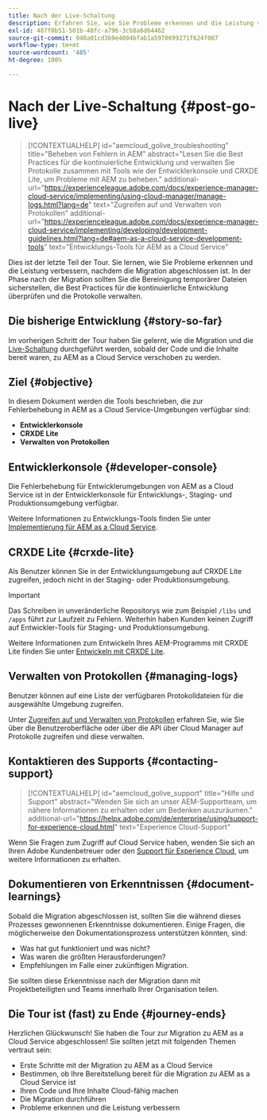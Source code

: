 ```yaml
---
title: Nach der Live-Schaltung
description: Erfahren Sie, wie Sie Probleme erkennen und die Leistung verbessern können.
exl-id: 487f0b51-501b-48fc-a796-3cb8a6d64462
source-git-commit: 940a01cd3b9e4804bfab1a5970699271f624f087
workflow-type: tm+mt
source-wordcount: '485'
ht-degree: 100%

---
```


# Nach der Live-Schaltung {#post-go-live}

>[!CONTEXTUALHELP]
>id="aemcloud_golive_troubleshooting"
>title="Beheben von Fehlern in AEM"
>abstract="Lesen Sie die Best Practices für die kontinuierliche Entwicklung und verwalten Sie Protokolle zusammen mit Tools wie der Entwicklerkonsole und CRXDE Lite, um Probleme mit AEM zu beheben."
>additional-url="https://experienceleague.adobe.com/docs/experience-manager-cloud-service/implementing/using-cloud-manager/manage-logs.html?lang=de" text="Zugreifen auf und Verwalten von Protokollen"
>additional-url="https://experienceleague.adobe.com/docs/experience-manager-cloud-service/implementing/developing/development-guidelines.html?lang=de#aem-as-a-cloud-service-development-tools" text="Entwicklungs-Tools für AEM as a Cloud Service"

Dies ist der letzte Teil der Tour. Sie lernen, wie Sie Probleme erkennen und die Leistung verbessern, nachdem die Migration abgeschlossen ist. In der Phase nach der Migration sollten Sie die Bereinigung temporärer Dateien sicherstellen, die Best Practices für die kontinuierliche Entwicklung überprüfen und die Protokolle verwalten.

## Die bisherige Entwicklung {#story-so-far}

Im vorherigen Schritt der Tour haben Sie gelernt, wie die Migration und die [Live-Schaltung](/help/journey-migration/go-live.md) durchgeführt werden, sobald der Code und die Inhalte bereit waren, zu AEM as a Cloud Service verschoben zu werden.

## Ziel {#objective}

In diesem Dokument werden die Tools beschrieben, die zur Fehlerbehebung in AEM as a Cloud Service-Umgebungen verfügbar sind:

* **Entwicklerkonsole**
* **CRXDE Lite**
* **Verwalten von Protokollen**

## Entwicklerkonsole {#developer-console}

Die Fehlerbehebung für Entwicklerumgebungen von AEM as a Cloud Service ist in der Entwicklerkonsole für Entwicklungs-, Staging- und Produktionsumgebung verfügbar.

Weitere Informationen zu Entwicklungs-Tools finden Sie unter [Implementierung für AEM as a Cloud Service](/help/implementing/developing/introduction/development-guidelines.md#aem-as-a-cloud-service-development-tools).

## CRXDE Lite {#crxde-lite}

Als Benutzer können Sie in der Entwicklungsumgebung auf CRXDE Lite zugreifen, jedoch nicht in der Staging- oder Produktionsumgebung.

>[!IMPORTANT]
>Das Schreiben in unveränderliche Repositorys wie zum Beispiel `/libs` und `/apps` führt zur Laufzeit zu Fehlern. Weiterhin haben Kunden keinen Zugriff auf Entwickler-Tools für Staging- und Produktionsumgebung.

Weitere Informationen zum Entwickeln Ihres AEM-Programms mit CRXDE Lite finden Sie unter [Entwickeln mit CRXDE Lite](/help/implementing/developing/tools/crxde.md).

## Verwalten von Protokollen {#managing-logs}

Benutzer können auf eine Liste der verfügbaren Protokolldateien für die ausgewählte Umgebung zugreifen.

Unter [Zugreifen auf und Verwalten von Protokollen](/help/implementing/cloud-manager/manage-logs.md) erfahren Sie, wie Sie über die Benutzeroberfläche oder über die API über Cloud Manager auf Protokolle zugreifen und diese verwalten.

## Kontaktieren des Supports {#contacting-support}

>[!CONTEXTUALHELP]
>id="aemcloud_golive_support"
>title="Hilfe und Support"
>abstract="Wenden Sie sich an unser AEM-Supportteam, um nähere Informationen zu erhalten oder um Bedenken auszuräumen."
>additional-url="https://helpx.adobe.com/de/enterprise/using/support-for-experience-cloud.html" text="Experience Cloud-Support"

Wenn Sie Fragen zum Zugriff auf Cloud Service haben, wenden Sie sich an Ihren Adobe Kundenbetreuer oder den [Support für Experience Cloud](https://helpx.adobe.com/de/enterprise/using/support-for-experience-cloud.html), um weitere Informationen zu erhalten.

## Dokumentieren von Erkenntnissen {#document-learnings}

Sobald die Migration abgeschlossen ist, sollten Sie die während dieses Prozesses gewonnenen Erkenntnisse dokumentieren. Einige Fragen, die möglicherweise den Dokumentationsprozess unterstützen könnten, sind:

* Was hat gut funktioniert und was nicht?
* Was waren die größten Herausforderungen?
* Empfehlungen im Falle einer zukünftigen Migration.

Sie sollten diese Erkenntnisse nach der Migration dann mit Projektbeteiligten und Teams innerhalb Ihrer Organisation teilen.

## Die Tour ist (fast) zu Ende {#journey-ends}

Herzlichen Glückwunsch! Sie haben die Tour zur Migration zu AEM as a Cloud Service abgeschlossen! Sie sollten jetzt mit folgenden Themen vertraut sein:

* Erste Schritte mit der Migration zu AEM as a Cloud Service
* Bestimmen, ob Ihre Bereitstellung bereit für die Migration zu AEM as a Cloud Service ist
* Ihren Code und Ihre Inhalte Cloud-fähig machen
* Die Migration durchführen
* Probleme erkennen und die Leistung verbessern
